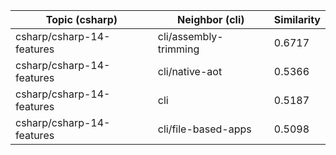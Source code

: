 | Topic (csharp) | Neighbor (cli) | Similarity |
|-------------|-------------------|------------|
| csharp/csharp-14-features | cli/assembly-trimming | 0.6717 |
| csharp/csharp-14-features | cli/native-aot | 0.5366 |
| csharp/csharp-14-features | cli | 0.5187 |
| csharp/csharp-14-features | cli/file-based-apps | 0.5098 |
